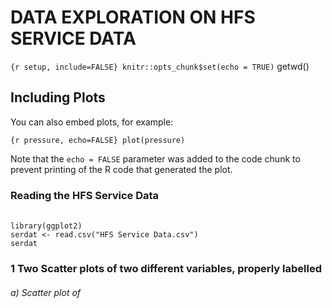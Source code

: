 DATA EXPLORATION ON HFS SERVICE DATA
================

`{r setup, include=FALSE} knitr::opts_chunk$set(echo = TRUE)` getwd()

## Including Plots

You can also embed plots, for example:

`{r pressure, echo=FALSE} plot(pressure)`

Note that the `echo = FALSE` parameter was added to the code chunk to
prevent printing of the R code that generated the plot.

### Reading the HFS Service Data

###### 

``` {r}
library(ggplot2)
serdat <- read.csv("HFS Service Data.csv")
serdat
```

### 1 Two Scatter plots of two different variables, properly labelled

###### a) Scatter plot of

``` {r}
```
